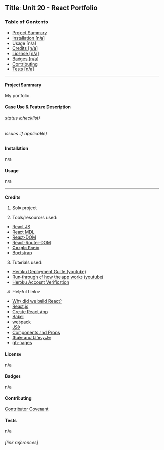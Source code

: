 ## Title: Unit 20 - React Portfolio



### Table of Contents

* [Project Summary](#Project-Summary)
* [Installation [n/a]](#installation)
* [Usage [n/a]](#usage)
* [Credits [n/a]](#credits)
* [License [n/a]](#license)
* [Badges [n/a]](#badges)
* [Contributing](Contributing)
* [Tests [n/a]](#tests)
----
#### Project Summary

My portfolio.

#### Case Use & Feature Description
###### status (checklist)
###### issues (if applicable)

#### Installation

n/a


#### Usage 

n/a

----

#### Credits

1. Solo project

2. Tools/resources used: 
  - [React JS][1]
  - [React MDL][2]
  - [React-DOM][3]
  - [React-Router-DOM][4]
  - [Google Fonts][5]
  - [Bootstrap][6]


3.	Tutorials used: 
  - [Heroku Deployment Guide (youtube)][7]
  - [Run-through of how the app works (youtube)][8]
  - [Heroku Account Verification][9]

  4.  Helpful Links:
* [Why did we build React?](https://reactjs.org/blog/2013/06/05/why-react.html)
* [React.js](https://reactjs.org/)
* [Create React App](https://github.com/facebook/create-react-app)
* [Babel](https://babeljs.io/docs/en/)
* [webpack](https://webpack.js.org/)
* [JSX](https://reactjs.org/docs/introducing-jsx.html)
* [Components and Props](https://reactjs.org/docs/components-and-props.html#es6-classes)
* [State and Lifecycle](https://reactjs.org/docs/state-and-lifecycle.html)
* [gh-pages](https://www.npmjs.com/package/gh-pages)
#### License

n/a

#### Badges

n/a

#### Contributing

[Contributor Covenant](https://www.contributor-covenant.org/)

#### Tests

n/a
###### [link references]

[1]: https://reactjs.org/docs/getting-started.html
[2]: https://tleunen.github.io/react-mdl/
[3]: https://www.npmjs.com/package/react-dom
[4]: https://www.npmjs.com/package/react-router-dom
[5]: https://fonts.googleapis.com/css2?family=Anton&family=Oxygen&display=swap
[6]: https://react-bootstrap.github.io/
[7]: https://www.youtube.com/watch?v=btG3SkoNOLU&feature=youtu.be&list=PLOFmg4xbN_TPrB6w4rThsFanVxJI_SfER
[8]: https://www.youtube.com/watch?v=msvdn95x9OM&feature=youtu.be
[9]: https://devcenter.heroku.com/articles/account-verification


